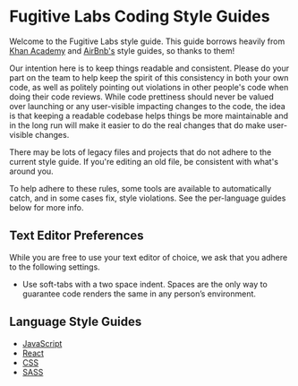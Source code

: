 # Fugitive Labs Coding Style Guides

Welcome to the Fugitive Labs style guide.  This guide borrows heavily from [Khan Academy](https://github.com/Khan/style-guides) and [AirBnb's](https://github.com/airbnb/javascript) style guides, so thanks to them!

Our intention here is to keep things readable and consistent. Please do your part on the team to help keep the spirit of this consistency in both your own code, as well as politely pointing out violations in other people's code when doing their code reviews. While code prettiness should never be valued over launching or any user-visible impacting changes to the code, the idea is that keeping a readable codebase helps things be more maintainable and in the long run will make it easier to do the real changes that do make user-visible changes.

There may be lots of legacy files and projects that do not adhere to the current style guide. If you're editing an old file, be consistent with what's around you.

To help adhere to these rules, some tools are available to automatically catch, and in some cases fix, style violations. See the per-language guides below for more info.

## Text Editor Preferences

While you are free to use your text editor of choice, we ask that you adhere to the following settings.
- Use soft-tabs with a two space indent. Spaces are the only way to guarantee code renders the same in any person’s environment.


## Language Style Guides

- [JavaScript](/style/javascript.md)
- [React](/style/react.md)
- [CSS](/style/css-sass.md)
- [SASS](/style/sass.md)
